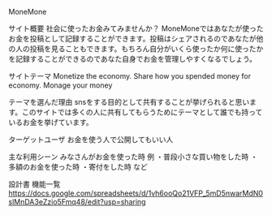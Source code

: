 MoneMone

サイト概要
社会に使ったお金みてみませんか？ MoneMoneではあなたが使ったお金を投稿として記録することができます。投稿はシェアされるのであなたが他の人の投稿を見ることもできます。もちろん自分がいくら使ったか何に使ったかを記録することができるのであなた自身でお金を管理しやすくなるでしょう。

サイトテーマ
Monetize the economy. Share how you spended money for economy. Monage your money

テーマを選んだ理由
snsをする目的として共有することが挙げられると思います。このサイトでは多くの人に共有してもらうためにテーマとして誰でも持っているお金を挙げています。

ターゲットユーザ
お金を使う人で公開してもいい人

主な利用シーン
みなさんがお金を使った時 例 ・普段小さな買い物をした時 ・多額のお金を使った時 ・寄付をした時 など

設計書
機能一覧
https://docs.google.com/spreadsheets/d/1vh6ooQo21VFP_5mD5nwarMdN0slMnDA3eZzio5Fmq48/edit?usp=sharing

